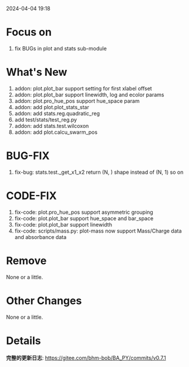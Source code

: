 2024-04-04 19:18

# Focus on
1. fix BUGs in plot and stats sub-module

# What's New
1. addon: plot.plot_bar support setting for first xlabel offset
2. addon: plot.plot_bar support linewidth, log and ecolor params
3. addon: plot.pro_hue_pos support hue_space param
4. addon: add plot.plot_stats_star
5. addon: add stats.reg.quadratic_reg
6. add test/stats/test_reg.py
7. addon: add stats.test.wilcoxon
8. addon: add plot.calcu_swarm_pos

# BUG-FIX
1. fix-bug: stats.test._get_x1_x2 return (N, ) shape instead of (N, 1) so on

# CODE-FIX
1. fix-code: plot.pro_hue_pos support asymmetric grouping
2. fix-code: plot.plot_bar support hue_space and bar_space
3. fix-code: plot.plot_bar support linewidth
4. fix-code: scripts/mass.py: plot-mass now support Mass/Charge data and absorbance data

# Remove
None or a little.

# Other Changes
None or a little.

# Details
**完整的更新日志**: https://gitee.com/bhm-bob/BA_PY/commits/v0.7.1
